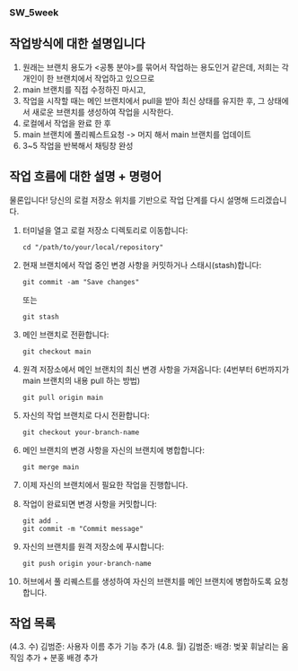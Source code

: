 ### SW_5week

## 작업방식에 대한 설명입니다
1. 원래는 브랜치 용도가 <공통 분야>를 묶어서 작업하는 용도인거 같은데, 저희는 각 개인이 한 브랜치에서 작업하고 있으므로
2. main 브랜치를 직접 수정하진 마시고,
3. 작업을 시작할 때는 메인 브랜치에서 pull을 받아 최신 상태를 유지한 후, 그 상태에서 새로운 브랜치를 생성하여 작업을 시작한다.
4. 로컬에서 작업을 완료 한 후 
5. main 브랜치에 풀리퀘스트요청 -> 머지 해서 main 브랜치를 업데이트 
6. 3~5 작업을 반복해서 채팅창 완성

## 작업 흐름에 대한 설명 + 명령어
물론입니다! 당신의 로컬 저장소 위치를 기반으로 작업 단계를 다시 설명해 드리겠습니다.

1. 터미널을 열고 로컬 저장소 디렉토리로 이동합니다:
   ```
   cd "/path/to/your/local/repository"
   ```

2. 현재 브랜치에서 작업 중인 변경 사항을 커밋하거나 스태시(stash)합니다:
   ```
   git commit -am "Save changes" 
   ```
   또는
   ```
   git stash
   ```

3. 메인 브랜치로 전환합니다:
   ```
   git checkout main
   ```

4. 원격 저장소에서 메인 브랜치의 최신 변경 사항을 가져옵니다: (4번부터 6번까지가 main 브랜치의 내용 pull 하는 방법)
   ```
   git pull origin main
   ```

5. 자신의 작업 브랜치로 다시 전환합니다:
   ```
   git checkout your-branch-name
   ```

6. 메인 브랜치의 변경 사항을 자신의 브랜치에 병합합니다:
   ```
   git merge main
   ```

7. 이제 자신의 브랜치에서 필요한 작업을 진행합니다.

8. 작업이 완료되면 변경 사항을 커밋합니다:
   ```
   git add .
   git commit -m "Commit message"
   ```

9. 자신의 브랜치를 원격 저장소에 푸시합니다:
   ```
   git push origin your-branch-name
   ```
   
10. 허브에서 풀 리퀘스트를 생성하여 자신의 브랜치를 메인 브랜치에 병합하도록 요청합니다.


## 작업 목록

(4.3. 수) 김범준: 사용자 이름 추가 기능 추가
(4.8. 월) 김범준: 배경: 벚꽃 휘날리는 움직임 추가 + 분홍 배경 추가

